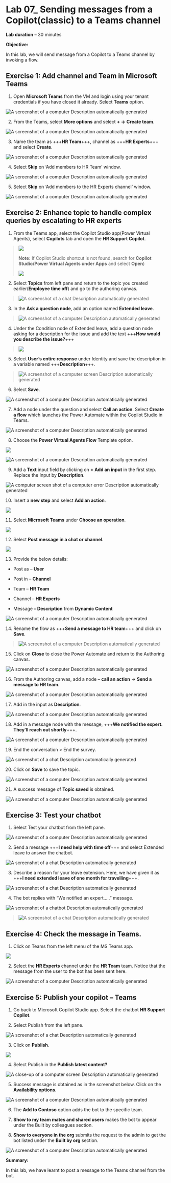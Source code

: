 # **Lab 07_ Sending messages from a Copilot(classic) to a Teams channel**

**Lab duration** – 30 minutes

**Objective:**

In this lab, we will send message from a Copilot to a Teams channel by
invoking a flow.

## **Exercise 1: Add channel and Team in Microsoft Teams**

1.  Open **Microsoft Teams** from the VM and login using your tenant
    credentials if you have closed it already. Select **Teams** option.

![A screenshot of a computer Description automatically
generated](./media/image1.png)

2.  From the Teams, select **More options** and select **+ -\>**
    **Create team**.

![A screenshot of a computer Description automatically
generated](./media/image2.png)

3.  Name the team as +++**HR Team**+++, channel as +++**HR Experts**+++
    and select **Create**.

![A screenshot of a computer Description automatically
generated](./media/image3.png)

4.  Select **Skip** on ‘Add members to HR Team’ window.

![A screenshot of a computer Description automatically
generated](./media/image4.png)

5.  Select **Skip** on ‘Add members to the HR Experts channel’ window.

![A screenshot of a computer Description automatically
generated](./media/image5.png)

## **Exercise 2: Enhance topic to handle complex queries by escalating to HR experts**

1.  From the Teams app, select the Copilot Studio app(Power Virtual
    Agents), select **Copilots** tab and open the **HR Support
    Copilot**.

> ![](./media/image6.png)
>
> **Note:** If Copilot Studio shortcut is not found, search for
> **Copilot Studio/Power Virtual Agents under Apps** and select
> **Open**)
>
> ![](./media/image7.png)

2.  Select **Topics** from left pane and return to the topic you created
    earlier(**Employee time off**) and go to the authoring canvas.

> ![A screenshot of a chat Description automatically
> generated](./media/image8.png)

3.  In the **Ask a question node**, add an option named **Extended
    leave**.

> ![A screenshot of a computer Description automatically
> generated](./media/image9.png)

4.  Under the Condition node of Extended leave, add a question node
    asking for a description for the issue and add the text +++**How
    would you describe the issue?***+++*

> ![](./media/image10.png)

5.  Select **User’s entire response** under Identity and save the
    description in a variable named +++**Description**+++.

> ![A screenshot of a computer screen Description automatically
> generated](./media/image11.png)

6.  Select **Save**.

![A screenshot of a computer Description automatically
generated](./media/image12.png)

7.  Add a node under the question and select **Call an action**. Select
    **Create a flow** which launches the Power Automate within the
    Copilot Studio in Teams.

![A screenshot of a computer Description automatically
generated](./media/image13.png)

8.  Choose the **Power Virtual Agents Flow** Template option.

![](./media/image14.png)

![A screenshot of a computer Description automatically
generated](./media/image15.png)

9.  Add a **Text** input field by clicking on **+ Add an input** in the
    first step. Replace the Input by **Description**.

![A computer screen shot of a computer error Description automatically
generated](./media/image16.png)

10. Insert a **new step** and select **Add an action**.

![](./media/image17.png)

11. Select **Microsoft Teams** under **Choose an operation**.

![](./media/image18.png)

12. Select **Post message in a chat or channel**.

![](./media/image19.png)

13. Provide the below details:

- Post as – **User**

- Post in – **Channel**

- Team – **HR Team**

- Channel – **HR Experts**

- Message **– Description** from **Dynamic Content**

![A screenshot of a computer Description automatically
generated](./media/image20.png)

14. Rename the flow as +++**Send a message to HR team**+++ and click on
    **Save**.

> ![A screenshot of a computer Description automatically
> generated](./media/image21.png)

15. Click on **Close** to close the Power Automate and return to the
    Authoring canvas.

![A screenshot of a computer Description automatically
generated](./media/image22.png)

16. From the Authoring canvas, add a node – **call an action** -\>
    **Send a message to HR team**.

![A screenshot of a computer Description automatically
generated](./media/image23.png)

17. Add in the input as **Description**.

![A screenshot of a computer Description automatically
generated](./media/image24.png)

18. Add in a message node with the message, +++**We notified the expert.
    They’ll reach out shortly**+++.

![A screenshot of a computer Description automatically
generated](./media/image25.png)

19. End the conversation \> End the survey.

![A screenshot of a chat Description automatically
generated](./media/image26.png)

20. Click on **Save** to save the topic.

![A screenshot of a computer Description automatically
generated](./media/image27.png)

21. A success message of **Topic saved** is obtained.

![A screenshot of a computer Description automatically
generated](./media/image28.png)

## **Exercise 3: Test your chatbot**

1.  Select Test your chatbot from the left pane.

![A screenshot of a computer Description automatically
generated](./media/image29.png)

2.  Send a message +++**I need help with time off**+++ and select
    Extended leave to answer the chatbot.

![A screenshot of a chat Description automatically
generated](./media/image30.png)

3.  Describe a reason for your leave extension. Here, we have given it
    as +++**I need extended leave of one month for travelling**+++.

![A screenshot of a chat Description automatically
generated](./media/image31.png)

4.  The bot replies with “We notified an expert…..” message.

![A screenshot of a chatbot Description automatically
generated](./media/image32.png)

> ![A screenshot of a chat Description automatically
> generated](./media/image33.png)

## **Exercise 4: Check the message in Teams.**

1.  Click on Teams from the left menu of the MS Teams app.

![](./media/image34.png)

2.  Select the **HR Experts** channel under the **HR Team** team. Notice
    that the message from the user to the bot has been sent here.

![A screenshot of a computer Description automatically
generated](./media/image35.png)

## **Exercise 5: Publish your copilot – Teams**

1.  Go back to Microsoft Copilot Studio app. Select the chatbot **HR
    Support Copilot**.

2.  Select Publish from the left pane.

![A screenshot of a chat Description automatically
generated](./media/image36.png)

3.  Click on **Publish**.

![](./media/image37.png)

4.  Select Publish in the **Publish latest content?**

![A close-up of a computer screen Description automatically
generated](./media/image38.png)

5.  Success message is obtained as in the screenshot below. Click on the
    **Availability options**.

![A screenshot of a computer Description automatically
generated](./media/image39.png)

6.  The **Add to Contoso** option adds the bot to the specific team.

7.  **Show to my team mates and shared users** makes the bot to appear
    under the Built by colleagues section.

8.  **Show to everyone in the org** submits the request to the admin to
    get the bot listed under the **Built by org** section.

![A screenshot of a computer Description automatically
generated](./media/image40.png)

**Summary:**

In this lab, we have learnt to post a message to the Teams channel from
the bot.
